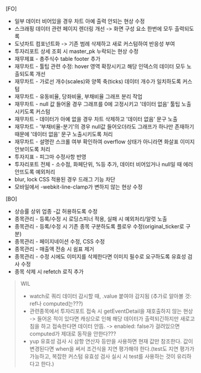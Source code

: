[FO]

- 일부 데이터 비어있을 경우 차트 아예 출력 안되는 현상 수정
- 스크래핑 데이터 관련 페이지 렌더링 개선 -> 화면 구성 요소 한번에 모두 출력되도록
- 도넛차트 컴포넌트화 -> 기존 범례 삭제하고 새로 커스텀하여 반응성 부여
- 투자리포트 상세 조회 시 master_pk 누락되는 현상 수정
- 재무제표 - 총주식수 table footer 추가
- 재무차트 - 툴팁 관련 수정: hover 영역 확장시키고 해당 인덱스의 데이터 모두 노출되도록 개선
- 재무차트 - 가로선 개수(scales)와 양쪽 축(ticks) 데이터 개수가 일치하도록 커스텀
- 재무차트 - 유동비율, 당좌비율, 부채비율 그래프 분리 작업
- 재무차트 - null 값 들어올 경우 그래프를 0에 고정시키고 '데이터 없음' 툴팁 노출시키도록 커스텀
- 재무차트 - 데이터가 아예 없을 경우 차트 삭제하고 '데이터 없음' 문구 노출
- 재무차트 - '부채비율-분기'의 경우 null값 들어오더라도 그래프가 하나만 존재하기 때문에 '데이터 없음' 문구 노출시키도록 처리
- 재무차트 - 설명란 스크롤 여부 확인하여 overflow 상태가 아니라면 화살표 이미지 안보이도록 처리
- 투자지표 - 피그마 수정사항 반영
- 투자리포트 전체 - 소수점, 화페단위, %등 추가, 데이터 비어있거나 null일 때 에러 안뜨도록 예외처리
- blur, lock CSS 적용된 경우 드래그 기능 차단
- 모바일에서 -webkit-line-clamp가 변하지 않는 현상 수정

[BO]

- 상승률 상위 업종 -값 허용하도록 수정
- 종목관리 - 등록/수정 시 로딩스피너 적용, 실패 시 예외처리/알럿 노출
- 종목관리 - 등록/수정 시 기존 종목 구분하도록 플로우 수정(original_ticker로 구분)
- 종목관리 - 페이지네이션 수정, CSS 수정
- 종목관리 - 매출액 전송 시 쉼표 제거
- 종목관리 - 수정 시에도 이미지를 삭제한다면 이미지 필수로 요구하도록 유효성 검사 수정
- 종목 삭제 시 refetch 로직 추가

> WIL
>
> - watch로 쿼리 데이터 감시할 때, .value 붙여야 감지됨 (추가로 알아볼 것: ref나 computed는???)
> - 관련종목에서 투자리포트 접속 시 getEventDetail을 재호출하지 않는 현상 -> 들어온 적이 있다면 캐싱으로 인해 해당 데이터가 출력되긴하지만 새로고침을 하고 접속한다면 데이터 안뜸. -> enabled: false가 걸려있으면 computed가 제대로 동작을 안한다???
> - yup 유효성 검사 시 삼항 연산자 등만을 사용하면 현재 값만 참조한다. 값이 변경된다면 when을 써서 조건식을 지연 평가해야 한다.(test도 지연 평가가 가능하고, 복잡한 커스텀 유효성 검사 실시 시 test를 사용하는 것이 유리하다고 한다.)
